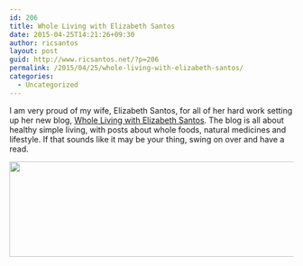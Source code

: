 ```yaml
---
id: 206
title: Whole Living with Elizabeth Santos
date: 2015-04-25T14:21:26+09:30
author: ricsantos
layout: post
guid: http://www.ricsantos.net/?p=206
permalink: /2015/04/25/whole-living-with-elizabeth-santos/
categories:
  - Uncategorized
---
```

I am very proud of my wife, Elizabeth Santos, for all of her hard work setting up her new blog, <a href="http://elizabethsantos.com.au/" target="_blank" rel="noopener noreferrer">Whole Living with Elizabeth Santos</a>. The blog is all about healthy simple living, with posts about whole foods, natural medicines and lifestyle. If that sounds like it may be your thing, swing on over and have a read.

[<img class="alignnone wp-image-308 size-full" src="https://www.ricsantos.net/wp-content/uploads/2015/04/EKCo1412_Header_Final_508w.jpg" alt="" width="508" height="169" srcset="https://www.ricsantos.net/wp-content/uploads/2015/04/EKCo1412_Header_Final_508w.jpg 508w, https://www.ricsantos.net/wp-content/uploads/2015/04/EKCo1412_Header_Final_508w-300x100.jpg 300w" sizes="(max-width: 508px) 100vw, 508px" />](http://www.ricsantos.net/wp-content/uploads/2015/04/EKCo1412_Header_Final.jpg)